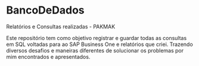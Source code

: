 # BancoDeDados
Relatórios e Consultas realizadas - PAKMAK


Este repositório tem como objetivo registrar e guardar todas as consultas em SQL voltadas para ao SAP Business One e relatórios que criei.
 Trazendo diversos desafios e maneiras diferentes de solucionar os problemas por mim encontrados e apresentados.
